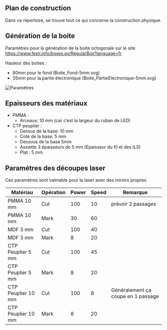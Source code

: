 ## Plan de construction ##
Dans ce répertoire, se trouve tout ce qui concerne la construction physique.

## Génération de la boite ##
Paramètres pour la génération de la boite octogonale sur le site https://www.festi.info/boxes.py/RegularBox?language=fr

Hauteur des boites : 
* 80mm pour le fond (Boite_Fond-5mm.svg)
* 35mm pour la partie électronique (Boite_PartieElectronique-5mm.svg)

![Paramètres](./illustrations/www.festi.info.png)

## Epaisseurs des matériaux ##
* PMMA :
  * Arceaux: 10 mm (car c’est la largeur du ruban de LED)
* CTP peuplier :
  * Dessus de la base: 10 mm 
  * Coté de la base: 5 mm
  * Dessous de la base 5mm
  * Assiette 3 épaisseurs de 5 mm (Epaisseur du fil et des ILS)
  * Plat : 5 mm

## Paramétres des découpes laser ##
Ces paramètres sont valmable pour la laser avec des miroirs propres.

| Matériau | Opération | Power | Speed | Remarque |
|----------|-----------|------|-------|----------|
| PMMA 10 mm | Cut | 100 | 10 | prévoir 2 passages|
| PMMA 10 mm | Mark | 30 | 60 |  |
| MDF 3 mm | Cut | 100 | 40 | |
| MDF 3 mm | Mark | 8 | 20 | |
| CTP Peuplier 5 mm | Cut | 100 | 45 | |
| CTP Peuplier 5 mm | Mark | 8 | 20 | |
| CTP Peuplier 10 mm | Cut | 100 | 8 | Généralement ça coupe en 1 passage|
| CTP Peuplier 10 mm | Mark | 8 | 20 | |